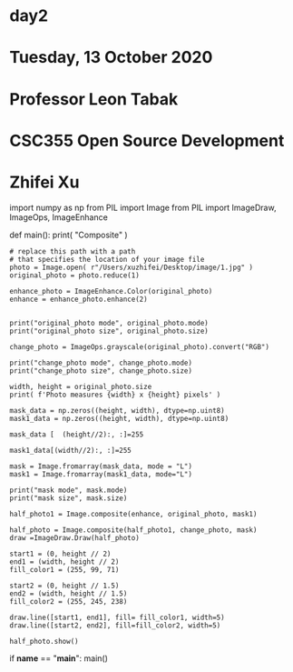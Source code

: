 # day2


# Tuesday, 13 October 2020
# Professor Leon Tabak
# CSC355 Open Source Development
# Zhifei Xu


import numpy as np
from PIL import Image
from PIL import ImageDraw, ImageOps, ImageEnhance

def main():
    print( "Composite" )

    # replace this path with a path
    # that specifies the location of your image file
    photo = Image.open( r"/Users/xuzhifei/Desktop/image/1.jpg" )
    original_photo = photo.reduce(1)

    enhance_photo = ImageEnhance.Color(original_photo)
    enhance = enhance_photo.enhance(2)


    print("original_photo mode", original_photo.mode)
    print("original_photo size", original_photo.size)

    change_photo = ImageOps.grayscale(original_photo).convert("RGB")

    print("change_photo mode", change_photo.mode)
    print("change_photo size", change_photo.size)

    width, height = original_photo.size
    print( f'Photo measures {width} x {height} pixels' )

    mask_data = np.zeros((height, width), dtype=np.uint8)
    mask1_data = np.zeros((height, width), dtype=np.uint8)

    mask_data [  (height//2):, :]=255

    mask1_data[(width//2):, :]=255

    mask = Image.fromarray(mask_data, mode = "L")
    mask1 = Image.fromarray(mask1_data, mode="L")

    print("mask mode", mask.mode)
    print("mask size", mask.size)

    half_photo1 = Image.composite(enhance, original_photo, mask1)

    half_photo = Image.composite(half_photo1, change_photo, mask)
    draw =ImageDraw.Draw(half_photo)

    start1 = (0, height // 2)
    end1 = (width, height // 2)
    fill_color1 = (255, 99, 71)

    start2 = (0, height // 1.5)
    end2 = (width, height // 1.5)
    fill_color2 = (255, 245, 238)

    draw.line([start1, end1], fill= fill_color1, width=5)
    draw.line([start2, end2], fill=fill_color2, width=5)

    half_photo.show()



if __name__ == "__main__":
    main()
